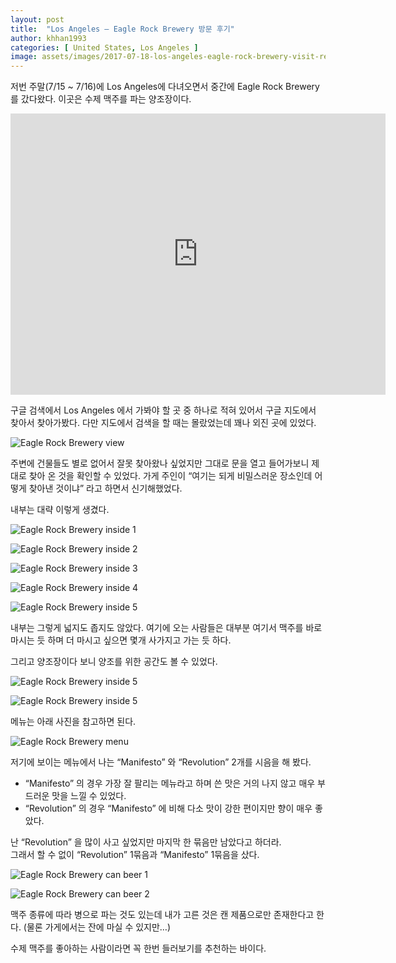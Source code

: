 ```yaml
---
layout: post
title:  "Los Angeles – Eagle Rock Brewery 방문 후기"
author: khhan1993
categories: [ United States, Los Angeles ]
image: assets/images/2017-07-18-los-angeles-eagle-rock-brewery-visit-review/IMG_0548.jpg
---
```


저번 주말(7/15 ~ 7/16)에 Los Angeles에 다녀오면서 중간에 Eagle Rock Brewery 를 갔다왔다. 이곳은 수제 맥주를 파는 양조장이다.

<iframe src="https://www.google.com/maps/embed?pb=!1m14!1m8!1m3!1d13212.910797117767!2d-118.243391!3d34.11492!3m2!1i1024!2i768!4f13.1!3m3!1m2!1s0x0%3A0x6e69b71ecb66f8c7!2sEagle+Rock+Brewery!5e0!3m2!1sko!2sus!4v1557318984832!5m2!1sko!2sus" width="600" height="450" frameborder="0" style="border:0" allowfullscreen></iframe>

구글 검색에서 Los Angeles 에서 가봐야 할 곳 중 하나로 적혀 있어서 구글 지도에서 찾아서 찾아가봤다.
다만 지도에서 검색을 할 때는 몰랐었는데 꽤나 외진 곳에 있었다.

![Eagle Rock Brewery view](/assets/images/2017-07-18-los-angeles-eagle-rock-brewery-visit-review/IMG_0548.jpg)

주변에 건물들도 별로 없어서 잘못 찾아왔나 싶었지만 그대로 문을 열고 들어가보니 제대로 찾아 온 것을 확인할 수 있었다.
가게 주인이 “여기는 되게 비밀스러운 장소인데 어떻게 찾아낸 것이냐” 라고 하면서 신기해했었다.

내부는 대략 이렇게 생겼다.

![Eagle Rock Brewery inside 1](/assets/images/2017-07-18-los-angeles-eagle-rock-brewery-visit-review/IMG_0540.jpg)

![Eagle Rock Brewery inside 2](/assets/images/2017-07-18-los-angeles-eagle-rock-brewery-visit-review/IMG_0542.jpg)

![Eagle Rock Brewery inside 3](/assets/images/2017-07-18-los-angeles-eagle-rock-brewery-visit-review/IMG_0543.jpg)

![Eagle Rock Brewery inside 4](/assets/images/2017-07-18-los-angeles-eagle-rock-brewery-visit-review/IMG_0547.jpg)

![Eagle Rock Brewery inside 5](/assets/images/2017-07-18-los-angeles-eagle-rock-brewery-visit-review/IMG_2965.jpg)

내부는 그렇게 넓지도 좁지도 않았다. 여기에 오는 사람들은 대부분 여기서 맥주를 바로 마시는 듯 하며 더 마시고 싶으면 몇개 사가지고 가는 듯 하다.

그리고 양조장이다 보니 양조를 위한 공간도 볼 수 있었다.

![Eagle Rock Brewery inside 5](/assets/images/2017-07-18-los-angeles-eagle-rock-brewery-visit-review/IMG_0541.jpg)

![Eagle Rock Brewery inside 5](/assets/images/2017-07-18-los-angeles-eagle-rock-brewery-visit-review/IMG_2964.jpg)

메뉴는 아래 사진을 참고하면 된다.

![Eagle Rock Brewery menu](/assets/images/2017-07-18-los-angeles-eagle-rock-brewery-visit-review/IMG_0546.jpg)

저기에 보이는 메뉴에서 나는 “Manifesto” 와 “Revolution”  2개를 시음을 해 봤다.
- “Manifesto” 의 경우 가장 잘 팔리는 메뉴라고 하며 쓴 맛은 거의 나지 않고 매우 부드러운 맛을 느낄 수 있었다.
- “Revolution” 의 경우 “Manifesto” 에 비해 다소 맛이 강한 편이지만 향이 매우 좋았다.

난 “Revolution” 을 많이 사고 싶었지만 마지막 한 묶음만 남았다고 하더라.  
그래서 할 수 없이 “Revolution” 1묶음과 “Manifesto” 1묶음을 샀다.

![Eagle Rock Brewery can beer 1](/assets/images/2017-07-18-los-angeles-eagle-rock-brewery-visit-review/IMG_0544.jpg)

![Eagle Rock Brewery can beer 2](/assets/images/2017-07-18-los-angeles-eagle-rock-brewery-visit-review/IMG_0545.jpg)

맥주 종류에 따라 병으로 파는 것도 있는데 내가 고른 것은 캔 제품으로만 존재한다고 한다. (물론 가게에서는 잔에 마실 수 있지만…)

수제 맥주를 좋아하는 사람이라면 꼭 한번 들러보기를 추천하는 바이다.